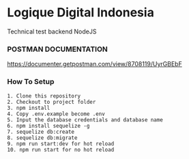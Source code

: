# Logique Digital Indonesia
Technical test backend NodeJS

### POSTMAN DOCUMENTATION
https://documenter.getpostman.com/view/8708119/UyrGBEbF

### How To Setup
```
1. Clone this repository
2. Checkout to project folder
3. npm install
4. Copy .env.example become .env
5. Input the database credentials and database name
6. npm install sequelize -g
7. sequelize db:create
8. sequelize db:migrate
9. npm run start:dev for hot reload
10. npm run start for no hot reload
```
